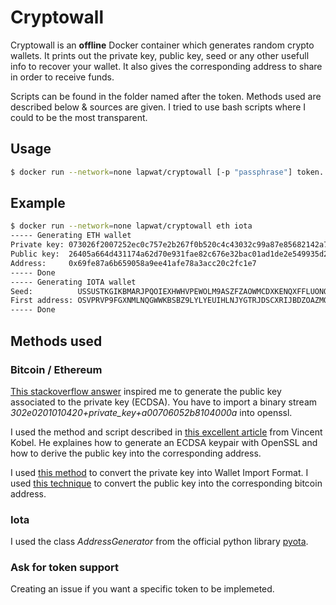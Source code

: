 # Cryptowall
Cryptowall is an **offline** Docker container which generates random crypto wallets. It prints out the private key, public key, seed or any other usefull info to recover your wallet. It also gives the corresponding address to share in order to receive funds.

Scripts can be found in the folder named after the token. Methods used are described below & sources are given. I tried to use bash scripts where I could to be the most transparent.

## Usage

```sh
$ docker run --network=none lapwat/cryptowall [-p "passphrase"] token...
```

## Example

```sh
$ docker run --network=none lapwat/cryptowall eth iota
----- Generating ETH wallet
Private key: 073026f2007252ec0c757e2b267f0b520c4c43032c99a87e85682142a7a779f5
Public key:  26405a664d431174a62d70e931fae82c676e32bac01ad1de2e549935d21570dab6d6afe3f1f76f9e68d80a05322f62619b43676a4c8536039e8fe31a381d3653
Address:     0x69fe87a6b659058a9ee41afe78a3acc20c2fc1e7
----- Done
----- Generating IOTA wallet
Seed:          USSUSTKGIKBMARJPQOIEXHWHVPEWOLM9ASZFZAOWMCDXKENQXFFLUONQRTSIQVZATSFPN9Y9ZJEUVWSOP
First address: OSVPRVP9FGXNMLNQGWWKBSBZ9LYLYEUIHLNJYGTRJDSCXRIJBDZOAZMOXWUAWCEZYGSLJWZBLPKOFRKSXLZQCEYKDX
----- Done
```

## Methods used

### Bitcoin / Ethereum

[This stackoverflow answer](https://stackoverflow.com/questions/48101258/how-to-convert-an-ecdsa-key-to-pem-format/49213805#49213805) inspired me to generate the public key associated to the private key (ECDSA). You have to import a binary stream _302e0201010420+private_key+a00706052b8104000a_ into openssl.
 
I used the method and script described in [this excellent article](https://kobl.one/blog/create-full-ethereum-keypair-and-address) from Vincent Kobel. He explaines how to generate an ECDSA keypair with OpenSSL and how to derive the public key into the corresponding address.

I used [this method](https://en.bitcoin.it/wiki/Wallet_import_format) to convert the private key into Wallet Import Format. I used [this technique](https://en.bitcoin.it/wiki/Technical_background_of_version_1_Bitcoin_addresses) to convert the public key into the corresponding bitcoin address.

### Iota

I used the class _AddressGenerator_ from the official python library [pyota](https://github.com/iotaledger/iota.lib.py).

### Ask for token support

Creating an issue if you want a specific token to be implemeted.
